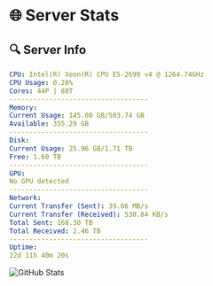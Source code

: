 # 🌐 Server Stats
## 🔍 Server Info
```yaml
CPU: Intel(R) Xeon(R) CPU E5-2699 v4 @ 1264.74GHz
CPU Usage: 0.20%
Cores: 44P | 88T
-----------------------------------
Memory:
Current Usage: 145.08 GB/503.74 GB
Available: 355.29 GB
-----------------------------------
Disk:
Current Usage: 25.96 GB/1.71 TB
Free: 1.60 TB
-----------------------------------
GPU:
No GPU detected
-----------------------------------
Network:
Current Transfer (Sent): 39.66 MB/s
Current Transfer (Received): 530.84 KB/s
Total Sent: 168.30 TB
Total Received: 2.46 TB
-----------------------------------
Uptime:
22d 11h 40m 20s
```
![GitHub Stats](https://img.shields.io/badge/Updated-2025-03-02_10:23:38-blue)
